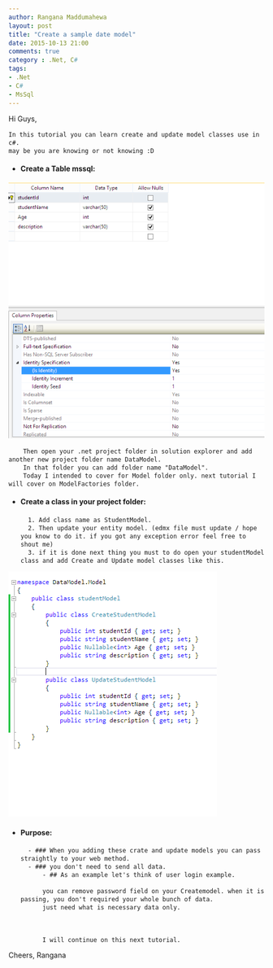```yaml
---
author: Rangana Maddumahewa
layout: post
title: "Create a sample date model"
date: 2015-10-13 21:00
comments: true
category : .Net, C#
tags:
- .Net
- C#
- MsSql
---
```


 Hi Guys, 
 
	In this tutorial you can learn create and update model classes use in c#.
	may be you are knowing or not knowing :D 

- #### Create a Table mssql: 


![Create Student Table](https://github.com/rbasehewa/rbasehewa.github.io/blob/master/images/image1.png?raw=true "Create Student Table")

		Then open your .net project folder in solution explorer and add another new project folder name DataModel.
		In that folder you can add folder name "DataModel".
		Today I intended to cover for Model folder only. next tutorial I will cover on ModelFactories folder.

- #### Create a class in your project folder: 

		1. Add class name as StudentModel.
		2. Then update your entity model. (edmx file must update / hope you know to do it. if you got any exception error feel free to shout me)
		3. if it is done next thing you must to do open your studentModel class and add Create and Update model classes like this.
   	
![Create and update model class](https://github.com/rbasehewa/rbasehewa.github.io/blob/master/images/image2.png?raw=true "Create and Update")

- #### Purpose:

		- ### When you adding these crate and update models you can pass straightly to your web method.
		- ### you don't need to send all data. 
			- ## As an example let's think of user login example.
			
			you can remove password field on your Createmodel. when it is passing, you don't required your whole bunch of data. 
			just need what is necessary data only.
			
			
			
			I will continue on this next tutorial.



Cheers,
Rangana
